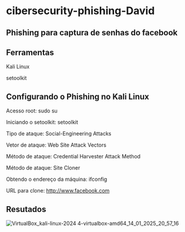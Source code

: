 # cibersecurity-phishing-David

## Phishing para captura de senhas do facebook 

## Ferramentas


Kali Linux

setoolkit

## Configurando o Phishing no Kali Linux


Acesso root: sudo su

Iniciando o setoolkit: setoolkit

Tipo de ataque: Social-Engineering Attacks

Vetor de ataque: Web Site Attack Vectors

Método de ataque: Credential Harvester Attack Method 

Método de ataque: Site Cloner

Obtendo o endereço da máquina: ifconfig

URL para clone: http://www.facebook.com

## Resutados
 ![VirtualBox_kali-linux-2024 4-virtualbox-amd64_14_01_2025_20_57_16](https://github.com/user-attachments/assets/0cda75be-e9f0-454e-a240-725f987d1eae)

